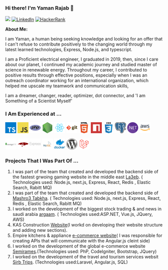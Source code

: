 ### Hi there! I'm Yaman Rajab 👋
![](https://visitor-badge.laobi.icu/badge?page_id=yamanrajab90)
[![LinkedIn](https://img.shields.io/static/v1?label=LinkedIn&message=Yaman&color=181720)](https://www.linkedin.com/in/yaman-rajab-aa871710a/)
[![HackerRank](https://img.shields.io/badge/-Hackerrank-181717?style=flat&logo=HackerRank&logoColor=blue)](https://www.hackerrank.com/yamanrajab)

**About Me:**

I am Yaman, a human being seeking knowledge and looking for an offer that I can't refuse to contribute positively to the changing world through my latest learned technologies, Express, Node.js, and typescript.

I am a Proficient electrical engineer, I graduated in 2019, then, since I care about our planet, I continued my academic journey and studied master of science in renewable energy. 
Throughout my career, I contributed to positive results through effective positions, especially when I was an outreach coordinator working for an international organization, which helped me upscale my teamwork and communication skills, 

I am a dreamer, changer, reader, optimizer, dot connector, and 'I am Something of a Scientist Myself'


### I Am Experienced at ...
<code><img height="35" src="https://raw.githubusercontent.com/github/explore/80688e429a7d4ef2fca1e82350fe8e3517d3494d/topics/typescript/typescript.png"></code>
<code><img height="35" src="https://raw.githubusercontent.com/github/explore/80688e429a7d4ef2fca1e82350fe8e3517d3494d/topics/javascript/javascript.png"></code>
<code><img height="35" src="https://raw.githubusercontent.com/github/explore/80688e429a7d4ef2fca1e82350fe8e3517d3494d/topics/php/php.png"></code>
<code><img height="35" src="https://raw.githubusercontent.com/github/explore/80688e429a7d4ef2fca1e82350fe8e3517d3494d/topics/nodejs/nodejs.png"></code>
<code><img height="35" src="https://raw.githubusercontent.com/github/explore/80688e429a7d4ef2fca1e82350fe8e3517d3494d/topics/react/react.png"></code>
<code><img height="35" src="https://raw.githubusercontent.com/github/explore/80688e429a7d4ef2fca1e82350fe8e3517d3494d/topics/git/git.png"></code>
<code><img height="35" src="https://raw.githubusercontent.com/github/explore/80688e429a7d4ef2fca1e82350fe8e3517d3494d/topics/html/html.png"></code>
<code><img height="35" src="https://raw.githubusercontent.com/github/explore/80688e429a7d4ef2fca1e82350fe8e3517d3494d/topics/npm/npm.png"></code>
<code><img height="35" src="https://raw.githubusercontent.com/github/explore/80688e429a7d4ef2fca1e82350fe8e3517d3494d/topics/css/css.png"></code>
<code><img height="35" src="https://raw.githubusercontent.com/github/explore/80688e429a7d4ef2fca1e82350fe8e3517d3494d/topics/postgresql/postgresql.png"></code>
<code><img height="35" src="https://raw.githubusercontent.com/github/explore/80688e429a7d4ef2fca1e82350fe8e3517d3494d/topics/dotnet/dotnet.png"></code>
<code><img height="35" src="https://raw.githubusercontent.com/github/explore/80688e429a7d4ef2fca1e82350fe8e3517d3494d/topics/aws/aws.png"></code>

<code><img height="35" src="https://raw.githubusercontent.com/github/explore/80688e429a7d4ef2fca1e82350fe8e3517d3494d/topics/mongodb/mongodb.png"></code>
<code><img height="35" src="https://raw.githubusercontent.com/github/explore/80688e429a7d4ef2fca1e82350fe8e3517d3494d/topics/mongoose/mongoose.png"></code>
<code><img height="35" src="https://raw.githubusercontent.com/github/explore/80688e429a7d4ef2fca1e82350fe8e3517d3494d/topics/express/express.png"></code>
<code><img height="35" src="https://raw.githubusercontent.com/github/explore/80688e429a7d4ef2fca1e82350fe8e3517d3494d/topics/mysql/mysql.png"></code> 
<code><img height="35" src="https://raw.githubusercontent.com/github/explore/80688e429a7d4ef2fca1e82350fe8e3517d3494d/topics/docker/docker.png"></code>
<code><img height="35" src="https://raw.githubusercontent.com/github/explore/80688e429a7d4ef2fca1e82350fe8e3517d3494d/topics/wordpress/wordpress.png"></code>
<code><img height="35" src="https://raw.githubusercontent.com/github/explore/80688e429a7d4ef2fca1e82350fe8e3517d3494d/topics/laravel/laravel.png"></code>

### Projects That I Was Part Of ...
1. I was part of the team that created and developed the backend side of the fastest grwoing gaming website in the middle east [La3eb](https://la3eb.com/en-sa). ( Technologies used: Node.js, next.js, Express, React, Redis , Elastic Search, Rabitt MQ)
2. I was part of the team that created and developed the backend side of [Mashro3 Tabkha](https://www.mashrou3-tabkha.com/). ( Technologies used: Node.js, next.js, Express, React, Redis , Elastic Search, Rabitt MQ)
3. I worked on the development of the biggest stock trading & and news in saudi arabia [argaam](https://www.argaam.com/). ( Technologies used:ASP.NET, Vue.js, JQuery, AWS)
4. KAS Construction [Website](http://kasconstructions.com/)(I workd on developing their website structure and adding new sections).
5. Empire kitchens & appliance [e-commerce website](https://www.empireappliances.co.uk/)( I was responsible for creating APIs that will communicate with the Angular.js cleint side) 
6. I worked on the development of the global e-commerce website [Semirames](https://semirames.com/).(Technologies used: PhP, CodeIgniter, Bootstrap, JQuery)
7. I worked on the development of the travel and tourism services websit [Sirb Trips](https://sirbtrips.com/). (Technologies used:Laravel, Angular.js, SQL)
